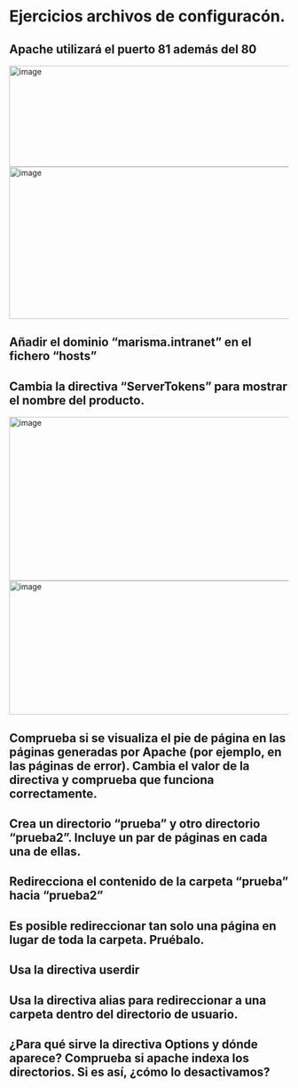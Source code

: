 # Ejercicios archivos de configuracón.

## Apache utilizará el puerto 81 además del 80

<img width="814" height="182" alt="image" src="https://github.com/user-attachments/assets/834e453f-a8c4-4a6a-a722-3858fd2921c3" />

<img width="981" height="274" alt="image" src="https://github.com/user-attachments/assets/eac1203e-4d81-4dd2-8dcd-1560f3896cf0" />


## Añadir el dominio “marisma.intranet” en el fichero “hosts”



## Cambia la directiva “ServerTokens” para mostrar el nombre del producto.

<img width="813" height="295" alt="image" src="https://github.com/user-attachments/assets/a31d904b-c535-4d3d-8377-ff15d3da54bf" />

<img width="623" height="241" alt="image" src="https://github.com/user-attachments/assets/1b34c232-36da-419a-878f-6c7aa2b2f49f" />

## Comprueba si se visualiza el pie de página en las páginas generadas por Apache (por ejemplo, en las páginas de error). Cambia el valor de la directiva y comprueba que funciona correctamente.



## Crea un directorio “prueba” y otro directorio “prueba2”. Incluye un par de páginas en cada una de ellas.



## Redirecciona el contenido de la carpeta “prueba” hacia “prueba2”



## Es posible redireccionar tan solo una página en lugar de toda la carpeta. Pruébalo.



## Usa la directiva userdir



## Usa la directiva alias para redireccionar a una carpeta dentro del directorio de usuario.



## ¿Para qué sirve la directiva Options y dónde aparece? Comprueba si apache indexa los directorios. Si es así, ¿cómo lo desactivamos?





